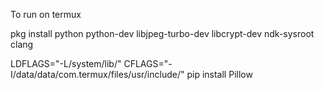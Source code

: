 
To run on termux

pkg install python python-dev libjpeg-turbo-dev libcrypt-dev ndk-sysroot clang

LDFLAGS="-L/system/lib/" CFLAGS="-I/data/data/com.termux/files/usr/include/" pip install Pillow

